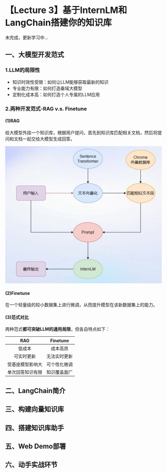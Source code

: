 # 【Lecture 3】基于InternLM和LangChain搭建你的知识库

未完成，更新学习中...

## 一、大模型开发范式

### 1.LLM的局限性
* 知识时效性受限：如何让LLM能够获取最新的知识
* 专业能力有限：如何打造垂域大模型
* 定制化成本高：如何打造个人专属的LLM应用

### 2.两种开发范式-RAG v.s. Finetune

#### (1)RAG

给大模型外挂一个知识库，根据用户提问，首先到知识库匹配相关文档，然后将提问和文档一起交给大模型生成回答。

![](../attach/lecture_3_1.JPG)

#### (2)Finetune

在一个轻量级的较小数据集上进行微调，从而提升模型在该新数据集上的能力。

#### (3)范式对比

两种范式**都可突破LLM的通用局限**，但各自特点如下：

|RAG|Finetune|
|:-:|:-:|
|低成本|成本高昂|
|可实时更新|无法实时更新|
|受基座模型影响大|可个性化微调|
|单次回答知识有限|知识覆盖面广|

## 二、LangChain简介
## 三、构建向量知识库
## 四、搭建知识库助手
## 五、Web Demo部署
## 六、动手实战环节